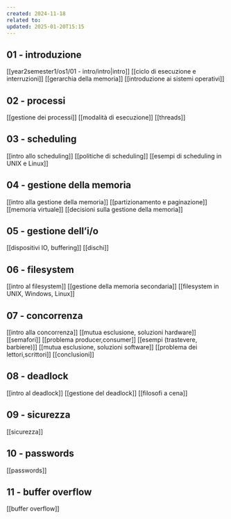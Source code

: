 ```yaml
---
created: 2024-11-18
related to: 
updated: 2025-01-20T15:15
---
```

## 01 - introduzione
[[year2semester1/os1/01 - intro/intro|intro]]
[[ciclo di esecuzione e interruzioni]]
[[gerarchia della memoria]]
[[introduzione ai sistemi operativi]]
## 02 - processi
[[gestione dei processi]]
[[modalità di esecuzione]]
[[threads]]
## 03 - scheduling
[[intro allo scheduling]]
[[politiche di scheduling]]
[[esempi di scheduling in UNIX e Linux]]
## 04 - gestione della memoria
[[intro alla gestione della memoria]]
[[partizionamento e paginazione]]
[[memoria virtuale]]
[[decisioni sulla gestione della memoria]]
## 05 - gestione dell’i/o
[[dispositivi IO, buffering]]
[[dischi]]
## 06 - filesystem
[[intro al filesystem]]
[[gestione della memoria secondaria]]
[[filesystem in UNIX, Windows, Linux]]
## 07 - concorrenza
[[intro alla concorrenza]]
[[mutua esclusione, soluzioni hardware]]
[[semafori]]
[[problema producer,consumer]]
[[esempi (trastevere, barbiere)]]
[[mutua esclusione, soluzioni software]]
[[problema dei lettori,scrittori]]
[[conclusioni]]
## 08 - deadlock
[[intro al deadlock]]
[[gestione del deadlock]]
[[filosofi a cena]]
## 09 - sicurezza
[[sicurezza]]
## 10 - passwords
[[passwords]]
## 11 - buffer overflow
[[buffer overflow]]
